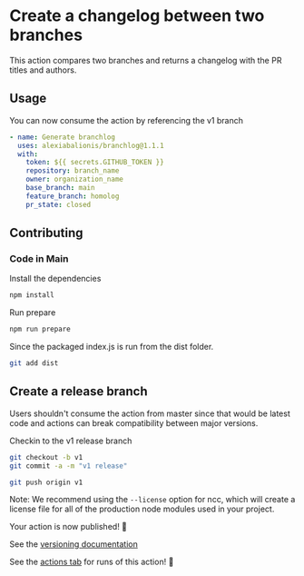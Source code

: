 # Create a changelog between two branches

This action compares two branches and returns a changelog with the PR titles and authors.

## Usage

You can now consume the action by referencing the v1 branch

```yaml
- name: Generate branchlog
  uses: alexiabalionis/branchlog@1.1.1
  with:
    token: ${{ secrets.GITHUB_TOKEN }}
    repository: branch_name
    owner: organization_name
    base_branch: main
    feature_branch: homolog
    pr_state: closed
```

## Contributing

### Code in Main

Install the dependencies

```bash
npm install
```

Run prepare

```bash
npm run prepare
```

Since the packaged index.js is run from the dist folder.

```bash
git add dist
```

## Create a release branch

Users shouldn't consume the action from master since that would be latest code and actions can break compatibility between major versions.

Checkin to the v1 release branch

```bash
git checkout -b v1
git commit -a -m "v1 release"
```

```bash
git push origin v1
```

Note: We recommend using the `--license` option for ncc, which will create a license file for all of the production node modules used in your project.

Your action is now published! :rocket:

See the [versioning documentation](https://github.com/actions/toolkit/blob/master/docs/action-versioning.md)

See the [actions tab](https://github.com/actions/javascript-action/actions) for runs of this action! :rocket:
